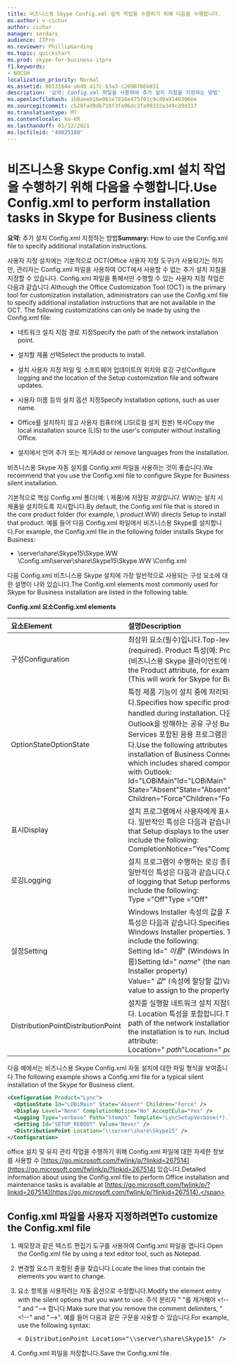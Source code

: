 ```yaml
---
title: 비즈니스용 Skype Config.xml 설치 작업을 수행하기 위해 다음을 수행합니다.
ms.author: v-cichur
author: cichur
manager: serdars
audience: ITPro
ms.reviewer: PhillipGarding
ms.topic: quickstart
ms.prod: skype-for-business-itpro
f1.keywords:
- NOCSH
localization_priority: Normal
ms.assetid: 0813184a-ab40-417c-b3a3-c2090766b831
description: '요약: Config.xml 파일을 사용하여 추가 설치 지침을 지정하는 방법'
ms.openlocfilehash: 1b8aeeb16e061e7816e475f01c9cd9a9146306ee
ms.sourcegitcommit: c528fad9db719f3fa96dc3fa99332a349cd9d317
ms.translationtype: MT
ms.contentlocale: ko-KR
ms.lasthandoff: 01/12/2021
ms.locfileid: "49825188"
---
```

# <a name="use-configxml-to-perform-installation-tasks-in-skype-for-business-clients"></a><span data-ttu-id="53a41-103">비즈니스용 Skype Config.xml 설치 작업을 수행하기 위해 다음을 수행합니다.</span><span class="sxs-lookup"><span data-stu-id="53a41-103">Use Config.xml to perform installation tasks in Skype for Business clients</span></span>

<span data-ttu-id="53a41-104">**요약:** 추가 설치 Config.xml 지정하는 방법</span><span class="sxs-lookup"><span data-stu-id="53a41-104">**Summary:** How to use the Config.xml file to specify additional installation instructions.</span></span>

<span data-ttu-id="53a41-p101">사용자 지정 설치에는 기본적으로 OCT(Office 사용자 지정 도구)가 사용되기는 하지만, 관리자는 Config.xml 파일을 사용하여 OCT에서 사용할 수 없는 추가 설치 지침을 지정할 수 있습니다. Config.xml 파일을 통해서만 수행할 수 있는 사용자 지정 작업은 다음과 같습니다.</span><span class="sxs-lookup"><span data-stu-id="53a41-p101">Although the Office Customization Tool (OCT) is the primary tool for customization installation, administrators can use the Config.xml file to specify additional installation instructions that are not available in the OCT. The following customizations can only be made by using the Config.xml file:</span></span>

- <span data-ttu-id="53a41-107">네트워크 설치 지점 경로 지정</span><span class="sxs-lookup"><span data-stu-id="53a41-107">Specify the path of the network installation point.</span></span>

- <span data-ttu-id="53a41-108">설치할 제품 선택</span><span class="sxs-lookup"><span data-stu-id="53a41-108">Select the products to install.</span></span>

- <span data-ttu-id="53a41-109">설치 사용자 지정 파일 및 소프트웨어 업데이트의 위치와 로깅 구성</span><span class="sxs-lookup"><span data-stu-id="53a41-109">Configure logging and the location of the Setup customization file and software updates.</span></span>

- <span data-ttu-id="53a41-110">사용자 이름 등의 설치 옵션 지정</span><span class="sxs-lookup"><span data-stu-id="53a41-110">Specify installation options, such as user name.</span></span>

- <span data-ttu-id="53a41-111">Office를 설치하지 않고 사용자 컴퓨터에 LIS(로컬 설치 원본) 복사</span><span class="sxs-lookup"><span data-stu-id="53a41-111">Copy the local installation source (LIS) to the user's computer without installing Office.</span></span>

- <span data-ttu-id="53a41-112">설치에서 언어 추가 또는 제거</span><span class="sxs-lookup"><span data-stu-id="53a41-112">Add or remove languages from the installation.</span></span>

<span data-ttu-id="53a41-113">비즈니스용 Skype 자동 설치를 Config.xml 파일을 사용하는 것이 좋습니다.</span><span class="sxs-lookup"><span data-stu-id="53a41-113">We recommend that you use the Config.xml file to configure Skype for Business silent installation.</span></span> 

<span data-ttu-id="53a41-114">기본적으로 핵심 Config.xml 폴더(예: \ 제품)에 저장된 _파일입니다._ WW)는 설치 시 제품을 설치하도록 지시합니다.</span><span class="sxs-lookup"><span data-stu-id="53a41-114">By default, the Config.xml file that is stored in the core product folder (for example, \ _product_.WW) directs Setup to install that product.</span></span> <span data-ttu-id="53a41-115">예를 들어 다음 Config.xml 파일에서 비즈니스용 Skype를 설치합니다.</span><span class="sxs-lookup"><span data-stu-id="53a41-115">For example, the Config.xml file in the following folder installs Skype for Business:</span></span>

- <span data-ttu-id="53a41-116">\\server\share\Skype15\Skype.WW \Config.xml</span><span class="sxs-lookup"><span data-stu-id="53a41-116">\\server\share\Skype15\Skype.WW \Config.xml</span></span>

<span data-ttu-id="53a41-117">다음 Config.xml 비즈니스용 Skype 설치에 가장 일반적으로 사용되는 구성 요소에 대한 설명이 나와 있습니다.</span><span class="sxs-lookup"><span data-stu-id="53a41-117">The Config.xml elements most commonly used for Skype for Business installation are listed in the following table.</span></span>

<span data-ttu-id="53a41-118">**Config.xml 요소**</span><span class="sxs-lookup"><span data-stu-id="53a41-118">**Config.xml elements**</span></span>


| <span data-ttu-id="53a41-119">**요소**</span><span class="sxs-lookup"><span data-stu-id="53a41-119">**Element**</span></span>              | <span data-ttu-id="53a41-120">**설명**</span><span class="sxs-lookup"><span data-stu-id="53a41-120">**Description**</span></span>                                                                                                                                                                                                                                                                                         |
|:-------------------------|:--------------------------------------------------------------------------------------------------------------------------------------------------------------------------------------------------------------------------------------------------------------------------------------------------------|
| <span data-ttu-id="53a41-121">구성</span><span class="sxs-lookup"><span data-stu-id="53a41-121">Configuration</span></span>  <br/>     | <span data-ttu-id="53a41-122">최상위 요소(필수)입니다.</span><span class="sxs-lookup"><span data-stu-id="53a41-122">Top-level element (required).</span></span> <span data-ttu-id="53a41-123">Product 특성(예: Product=Lync)을 포함(비즈니스용 Skype 클라이언트에 대해 작동)</span><span class="sxs-lookup"><span data-stu-id="53a41-123">Contains the Product attribute, for example: Product=Lync (This will work for Skype for Business clients)</span></span>  <br/>                                                                                                                                                          |
| <span data-ttu-id="53a41-124">OptionState</span><span class="sxs-lookup"><span data-stu-id="53a41-124">OptionState</span></span>  <br/>       | <span data-ttu-id="53a41-125">특정 제품 기능이 설치 중에 처리되는 방법을 지정합니다.</span><span class="sxs-lookup"><span data-stu-id="53a41-125">Specifies how specific product features are handled during installation.</span></span> <span data-ttu-id="53a41-126">다음 특성을 사용하여 Outlook을 방해하는 공유 구성 Business Connectivity Services 포함된 응용 프로그램은 설치되지 않도록 합니다.</span><span class="sxs-lookup"><span data-stu-id="53a41-126">Use the following attributes to prevent installation of Business Connectivity Services, which includes shared components that interfere with Outlook:</span></span> <br/>  <span data-ttu-id="53a41-127">Id="LOBiMain"</span><span class="sxs-lookup"><span data-stu-id="53a41-127">Id="LOBiMain"</span></span> <br/>  <span data-ttu-id="53a41-128">State="Absent"</span><span class="sxs-lookup"><span data-stu-id="53a41-128">State="Absent"</span></span> <br/>  <span data-ttu-id="53a41-129">Children="Force"</span><span class="sxs-lookup"><span data-stu-id="53a41-129">Children="Force"</span></span> <br/> |
| <span data-ttu-id="53a41-130">표시</span><span class="sxs-lookup"><span data-stu-id="53a41-130">Display</span></span>  <br/>           | <span data-ttu-id="53a41-p105">설치 프로그램에서 사용자에게 표시하는 UI의 수준입니다. 일반적인 특성은 다음과 같습니다.</span><span class="sxs-lookup"><span data-stu-id="53a41-p105">The level of UI that Setup displays to the user. Typical attributes include the following:</span></span> <br/>  <span data-ttu-id="53a41-133">CompletionNotice="Yes"</span><span class="sxs-lookup"><span data-stu-id="53a41-133">CompletionNotice="Yes"</span></span>                                                                                                                                                                                |
| <span data-ttu-id="53a41-134">로깅</span><span class="sxs-lookup"><span data-stu-id="53a41-134">Logging</span></span>  <br/>           | <span data-ttu-id="53a41-p106">설치 프로그램이 수행하는 로깅 종류에 대한 옵션입니다. 일반적인 특성은 다음과 같습니다.</span><span class="sxs-lookup"><span data-stu-id="53a41-p106">Options for the kind of logging that Setup performs. Typical attributes include the following:</span></span> <br/>  <span data-ttu-id="53a41-137">Type ="Off"</span><span class="sxs-lookup"><span data-stu-id="53a41-137">Type ="Off"</span></span>                                                                                                                                                                                       |
| <span data-ttu-id="53a41-138">설정</span><span class="sxs-lookup"><span data-stu-id="53a41-138">Setting</span></span>  <br/>           | <span data-ttu-id="53a41-p107">Windows Installer 속성의 값을 지정합니다. 일반적인 특성은 다음과 같습니다.</span><span class="sxs-lookup"><span data-stu-id="53a41-p107">Specifies values for Windows Installer properties. Typical attributes include the following: </span></span><br/>  <span data-ttu-id="53a41-141">Setting Id=" *이름*" (Windows Installer 속성의 이름)</span><span class="sxs-lookup"><span data-stu-id="53a41-141">Setting Id=" *name*" (the name of the Windows Installer property)</span></span>  <br/>  <span data-ttu-id="53a41-142">Value=" *값*" (속성에 할당할 값)</span><span class="sxs-lookup"><span data-stu-id="53a41-142">Value=" *value*" (the value to assign to the property)</span></span>  <br/>                                                             |
| <span data-ttu-id="53a41-143">DistributionPoint</span><span class="sxs-lookup"><span data-stu-id="53a41-143">DistributionPoint</span></span>  <br/> | <span data-ttu-id="53a41-p108">설치를 실행할 네트워크 설치 지점의 정규화된 경로입니다. Location 특성을 포함합니다.</span><span class="sxs-lookup"><span data-stu-id="53a41-p108">The fully qualified path of the network installation point from which the installation is to run. Includes the Location attribute: </span></span><br/>  <span data-ttu-id="53a41-146">Location=" *path*"</span><span class="sxs-lookup"><span data-stu-id="53a41-146">Location=" *path*"</span></span>  <br/>                                                                                                                                     |

<span data-ttu-id="53a41-147">다음 예에서는 비즈니스용 Skype Config.xml 자동 설치에 대한 파일 형식을 보여줍니다.</span><span class="sxs-lookup"><span data-stu-id="53a41-147">The following example shows a Config.xml file for a typical silent installation of the Skype for Business client.</span></span> 

```xml
<Configuration Product="Lync"> 
  <OptionState Id="LOBiMain" State="Absent" Children="Force" /> 
  <Display Level="None" CompletionNotice="No" AcceptEula="Yes" /> 
  <Logging Type="verbose" Path="%temp%" Template="LyncSetupVerbose(*).log" />
  <Setting Id="SETUP_REBOOT" Value="Never" /> 
  <DistributionPoint Location="\\server\share\Skype15" /> 
</Configuration>
```

<span data-ttu-id="53a41-148">office 설치 및 유지 관리 작업을 수행하기 위해 Config.xml 파일에 대한 자세한 정보를 사용할 수 [https://go.microsoft.com/fwlink/p/?linkid=267514](https://go.microsoft.com/fwlink/p/?linkid=267514) 있습니다.</span><span class="sxs-lookup"><span data-stu-id="53a41-148">Detailed information about using the Config.xml file to perform Office installation and maintenance tasks is available at [https://go.microsoft.com/fwlink/p/?linkid=267514](https://go.microsoft.com/fwlink/p/?linkid=267514).</span></span>

## <a name="to-customize-the-configxml-file"></a><span data-ttu-id="53a41-149">Config.xml 파일을 사용자 지정하려면</span><span class="sxs-lookup"><span data-stu-id="53a41-149">To customize the Config.xml file</span></span>

1. <span data-ttu-id="53a41-150">메모장과 같은 텍스트 편집기 도구를 사용하여 Config.xml 파일을 엽니다.</span><span class="sxs-lookup"><span data-stu-id="53a41-150">Open the Config.xml file by using a text editor tool, such as Notepad.</span></span>

2. <span data-ttu-id="53a41-151">변경할 요소가 포함된 줄을 찾습니다.</span><span class="sxs-lookup"><span data-stu-id="53a41-151">Locate the lines that contain the elements you want to change.</span></span>

3. <span data-ttu-id="53a41-152">요소 항목을 사용하려는 자동 옵션으로 수정합니다.</span><span class="sxs-lookup"><span data-stu-id="53a41-152">Modify the element entry with the silent options that you want to use.</span></span> <span data-ttu-id="53a41-153">주석 분리자 " "를 제거해야 \<!--" and "--\> 합니다.</span><span class="sxs-lookup"><span data-stu-id="53a41-153">Make sure that you remove the comment delimiters, "\<!--" and "--\>".</span></span> <span data-ttu-id="53a41-154">예를 들어 다음과 같은 구문을 사용할 수 있습니다.</span><span class="sxs-lookup"><span data-stu-id="53a41-154">For example, use the following syntax:</span></span>

   <pre>
   < DistributionPoint Location="\\server\share\Skype15" />
   </pre>

4. <span data-ttu-id="53a41-155">Config.xml 파일을 저장합니다.</span><span class="sxs-lookup"><span data-stu-id="53a41-155">Save the Config.xml file.</span></span>


